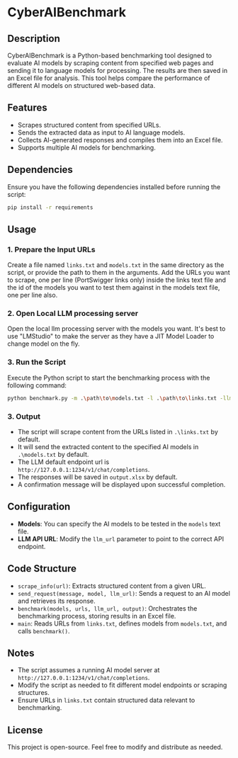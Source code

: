 # CyberAIBenchmark

## Description
CyberAIBenchmark is a Python-based benchmarking tool designed to evaluate AI models by scraping content from specified web pages and sending it to language models for processing. The results are then saved in an Excel file for analysis. This tool helps compare the performance of different AI models on structured web-based data.

## Features
- Scrapes structured content from specified URLs.
- Sends the extracted data as input to AI language models.
- Collects AI-generated responses and compiles them into an Excel file.
- Supports multiple AI models for benchmarking.

## Dependencies
Ensure you have the following dependencies installed before running the script:

```bash
pip install -r requirements
```

## Usage

### 1. Prepare the Input URLs
Create a file named `links.txt` and `models.txt` in the same directory as the script, or provide the path to them in the arguments. Add the URLs you want to scrape, one per line (PortSwigger links only) inside the links text file and the id of the models you want to test them against in the models text file, one per line also.

### 2. Open Local LLM processing server
Open the local llm processing server with the models you want. It's best to use "LMStudio" to make the server as they have a JIT Model Loader to change model on the fly.

### 3. Run the Script
Execute the Python script to start the benchmarking process with the following command:

```bash
python benchmark.py -m .\path\to\models.txt -l .\path\to\links.txt -llm_url http://127.0.0.1:1234/v1/chat/completions -o output
```

### 3. Output
- The script will scrape content from the URLs listed in `.\links.txt` by default.
- It will send the extracted content to the specified AI models in `.\models.txt` by default.
- The LLM default endpoint url is `http://127.0.0.1:1234/v1/chat/completions`.
- The responses will be saved in `output.xlsx` by default.
- A confirmation message will be displayed upon successful completion.

## Configuration
- **Models**: You can specify the AI models to be tested in the `models` text file.
- **LLM API URL**: Modify the `llm_url` parameter to point to the correct API endpoint.

## Code Structure
- `scrape_info(url)`: Extracts structured content from a given URL.
- `send_request(message, model, llm_url)`: Sends a request to an AI model and retrieves its response.
- `benchmark(models, urls, llm_url, output)`: Orchestrates the benchmarking process, storing results in an Excel file.
- `main`: Reads URLs from `links.txt`, defines models from `models.txt`, and calls `benchmark()`.

## Notes
- The script assumes a running AI model server at `http://127.0.0.1:1234/v1/chat/completions`.
- Modify the script as needed to fit different model endpoints or scraping structures.
- Ensure URLs in `links.txt` contain structured data relevant to benchmarking.

## License
This project is open-source. Feel free to modify and distribute as needed.
